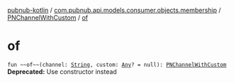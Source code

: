 [pubnub-kotlin](../../index.md) / [com.pubnub.api.models.consumer.objects.membership](../index.md) / [PNChannelWithCustom](index.md) / [of](./of.md)

# of

`fun ~~of~~(channel: `[`String`](https://kotlinlang.org/api/latest/jvm/stdlib/kotlin/-string/index.html)`, custom: `[`Any`](https://kotlinlang.org/api/latest/jvm/stdlib/kotlin/-any/index.html)`? = null): `[`PNChannelWithCustom`](index.md)
**Deprecated:** Use constructor instead

